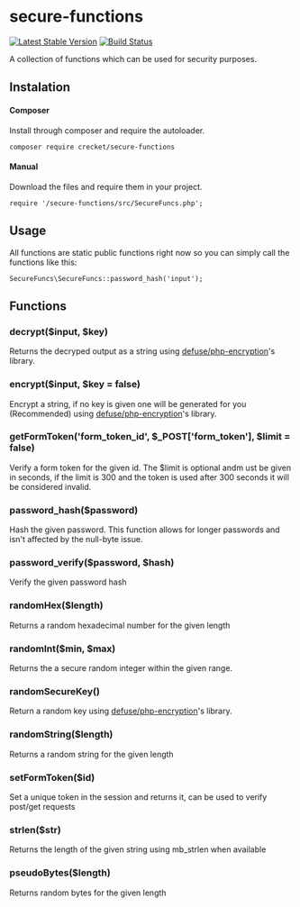 # secure-functions
[![Latest Stable Version](https://img.shields.io/packagist/v/crecket/secure-functions.svg)](https://packagist.org/packages/crecket/secure-functions)
[![Build Status](https://travis-ci.org/Crecket/secure-functions.svg?branch=master)](https://travis-ci.org/Crecket/secure-functions)

A collection of functions which can be used for security purposes.

## Instalation

#### Composer
Install through composer and require the autoloader.

`composer require crecket/secure-functions`

#### Manual
Download the files and require them in your project.

`require '/secure-functions/src/SecureFuncs.php';`

## Usage
All functions are static public functions right now so you can simply call the functions like this:

`SecureFuncs\SecureFuncs::password_hash('input');`

## Functions

### decrypt($input, $key)
Returns the decryped output as a string using [defuse/php-encryption](https://github.com/defuse/php-encryption)'s library.

### encrypt($input, $key = false)
Encrypt a string, if no key is given one will be generated for you (Recommended) using [defuse/php-encryption](https://github.com/defuse/php-encryption)'s library.

### getFormToken('form_token_id', $_POST['form_token'], $limit = false)
Verify a form token for the given id. The $limit is optional andm ust be given in seconds, if the limit is 300 and the token is used after 300 seconds it will be considered invalid.

### password_hash($password)
Hash the given password. This function allows for longer passwords and isn't affected by the null-byte issue.

### password_verify($password, $hash)
Verify the given password hash

### randomHex($length)
Returns a random hexadecimal number for the given length

### randomInt($min, $max)
Returns the a secure random integer within the given range.

### randomSecureKey()
Return a random key using [defuse/php-encryption](https://github.com/defuse/php-encryption)'s library.

### randomString($length)
Returns a random string for the given length

### setFormToken($id)
Set a unique token in the session and returns it, can be used to verify post/get requests

### strlen($str)
Returns the length of the given string using mb_strlen when available

### pseudoBytes($length)
Returns random bytes for the given length


